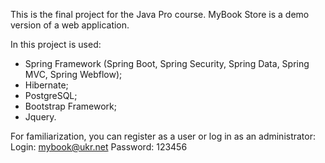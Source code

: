 
This is the final project for the Java Pro course. MyBook Store is a demo version of a web application.

In this project is used:
- Spring Framework (Spring Boot, Spring Security, Spring Data, Spring MVC, Spring Webflow);
- Hibernate;
- PostgreSQL;
- Bootstrap Framework;
- Jquery.

For familiarization, you can register as a user or log in as an administrator:
Login: mybook@ukr.net
Password: 123456
